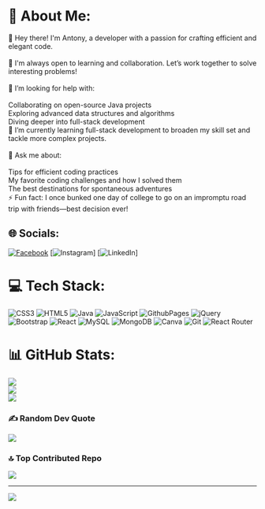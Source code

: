# 💫 About Me:
🔭 Hey there! I'm Antony, a developer with a passion for crafting efficient and elegant code.<br><br>👯 I'm always open to learning and collaboration. Let’s work together to solve interesting problems!<br><br>🤝 I’m looking for help with:<br><br>Collaborating on open-source Java projects<br>Exploring advanced data structures and algorithms<br>Diving deeper into full-stack development<br>🌱 I’m currently learning full-stack development to broaden my skill set and tackle more complex projects.<br><br>💬 Ask me about:<br><br>Tips for efficient coding practices<br>My favorite coding challenges and how I solved them<br>The best destinations for spontaneous adventures<br>⚡ Fun fact: I once bunked one day of college to go on an impromptu road trip with friends—best decision ever!


## 🌐 Socials:
[![Facebook](https://img.shields.io/badge/Facebook-%231877F2.svg?logo=Facebook&logoColor=white)](https://facebook.com/Antony) [![Instagram](https://img.shields.io/badge/Instagram-%23E4405F.svg?logo=Instagram&logoColor=white)] [![LinkedIn](https://img.shields.io/badge/LinkedIn-%230077B5.svg?logo=linkedin&logoColor=white)]

# 💻 Tech Stack:
![CSS3](https://img.shields.io/badge/css3-%231572B6.svg?style=for-the-badge&logo=css3&logoColor=white) ![HTML5](https://img.shields.io/badge/html5-%23E34F26.svg?style=for-the-badge&logo=html5&logoColor=white) ![Java](https://img.shields.io/badge/java-%23ED8B00.svg?style=for-the-badge&logo=openjdk&logoColor=white) ![JavaScript](https://img.shields.io/badge/javascript-%23323330.svg?style=for-the-badge&logo=javascript&logoColor=%23F7DF1E) ![GithubPages](https://img.shields.io/badge/github%20pages-121013?style=for-the-badge&logo=github&logoColor=white) ![jQuery](https://img.shields.io/badge/jquery-%230769AD.svg?style=for-the-badge&logo=jquery&logoColor=white) ![Bootstrap](https://img.shields.io/badge/bootstrap-%238511FA.svg?style=for-the-badge&logo=bootstrap&logoColor=white) ![React](https://img.shields.io/badge/react-%2320232a.svg?style=for-the-badge&logo=react&logoColor=%2361DAFB) ![MySQL](https://img.shields.io/badge/mysql-4479A1.svg?style=for-the-badge&logo=mysql&logoColor=white) ![MongoDB](https://img.shields.io/badge/MongoDB-%234ea94b.svg?style=for-the-badge&logo=mongodb&logoColor=white) ![Canva](https://img.shields.io/badge/Canva-%2300C4CC.svg?style=for-the-badge&logo=Canva&logoColor=white) ![Git](https://img.shields.io/badge/git-%23F05033.svg?style=for-the-badge&logo=git&logoColor=white) ![React Router](https://img.shields.io/badge/React_Router-CA4245?style=for-the-badge&logo=react-router&logoColor=white)
# 📊 GitHub Stats:
![](https://github-readme-stats.vercel.app/api?username=Antony-ant777&theme=dark&hide_border=false&include_all_commits=false&count_private=false)<br/>
![](https://github-readme-streak-stats.herokuapp.com/?user=Antony-ant777&theme=dark&hide_border=false)<br/>
![](https://github-readme-stats.vercel.app/api/top-langs/?username=Antony-ant777&theme=dark&hide_border=false&include_all_commits=false&count_private=false&layout=compact)

### ✍️ Random Dev Quote
![](https://quotes-github-readme.vercel.app/api?type=horizontal&theme=dark)

### 🔝 Top Contributed Repo
![](https://github-contributor-stats.vercel.app/api?username=Antony-ant777&limit=5&theme=dark&combine_all_yearly_contributions=true)

---
[![](https://visitcount.itsvg.in/api?id=Antony-ant777&icon=0&color=0)](https://visitcount.itsvg.in)

<!-- Proudly created with GPRM ( https://gprm.itsvg.in ) -->
